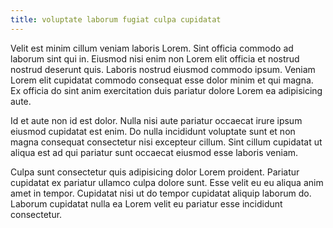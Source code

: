 ```yaml
---
title: voluptate laborum fugiat culpa cupidatat
---
```


Velit est minim cillum veniam laboris Lorem. Sint officia commodo ad laborum sint qui in. Eiusmod nisi enim non Lorem elit officia et nostrud nostrud deserunt quis. Laboris nostrud eiusmod commodo ipsum. Veniam Lorem elit cupidatat commodo consequat esse dolor minim et qui magna. Ex officia do sint anim exercitation duis pariatur dolore Lorem ea adipisicing aute.

Id et aute non id est dolor. Nulla nisi aute pariatur occaecat irure ipsum eiusmod cupidatat est enim. Do nulla incididunt voluptate sunt et non magna consequat consectetur nisi excepteur cillum. Sint cillum cupidatat ut aliqua est ad qui pariatur sunt occaecat eiusmod esse laboris veniam.

Culpa sunt consectetur quis adipisicing dolor Lorem proident. Pariatur cupidatat ex pariatur ullamco culpa dolore sunt. Esse velit eu eu aliqua anim amet in tempor. Cupidatat nisi ut do tempor cupidatat aliquip laborum do. Laborum cupidatat nulla ea Lorem velit eu pariatur esse incididunt consectetur.